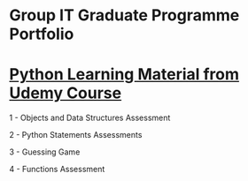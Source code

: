 # Group IT Graduate Programme Portfolio

# [ Python Learning Material from Udemy Course](https://github.com/Pod0303/Learning---Python-Bootcamp-)

1 - Objects and Data Structures Assessment

2 - Python Statements Assessments

3 - Guessing Game

4 - Functions Assessment
